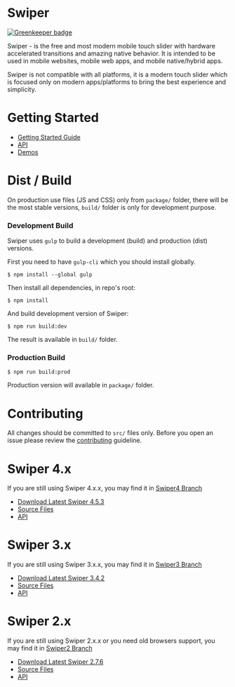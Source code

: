 Swiper
==========

[![Greenkeeper badge](https://badges.greenkeeper.io/nolimits4web/Swiper.svg)](https://greenkeeper.io/)

Swiper - is the free and most modern mobile touch slider with hardware accelerated transitions and amazing native behavior. It is intended to be used in mobile websites, mobile web apps, and mobile native/hybrid apps.

Swiper is not compatible with all platforms, it is a modern touch slider which is focused only on modern apps/platforms to bring the best experience and simplicity.

# Getting Started
  * [Getting Started Guide](https://swiperjs.com/get-started/)
  * [API](https://swiperjs.com/api/)
  * [Demos](https://swiperjs.com/demos/)

# Dist / Build

On production use files (JS and CSS) only from `package/` folder, there will be the most stable versions, `build/` folder is only for development purpose.

### Development Build

Swiper uses `gulp` to build a development (build) and production (dist) versions.

First you need to have `gulp-cli` which you should install globally.

```
$ npm install --global gulp
```

Then install all dependencies, in repo's root:

```
$ npm install
```

And build development version of Swiper:
```
$ npm run build:dev
```

The result is available in `build/` folder.

### Production Build

```
$ npm run build:prod
```

Production version will available in `package/` folder.

# Contributing

All changes should be committed to `src/` files only. Before you open an issue please review the [contributing](https://github.com/nolimits4web/Swiper/blob/master/CONTRIBUTING.md) guideline.

Swiper 4.x
==========

If you are still using Swiper 4.x.x, you may find it in [Swiper4 Branch](https://github.com/nolimits4web/Swiper/tree/Swiper4)
* [Download Latest Swiper 4.5.3](https://github.com/nolimits4web/Swiper/archive/v4.5.3.zip)
* [Source Files](https://github.com/nolimits4web/Swiper/tree/Swiper4/src)
* [API](https://github.com/nolimits4web/Swiper/blob/Swiper4/API.md)

Swiper 3.x
==========

If you are still using Swiper 3.x.x, you may find it in [Swiper3 Branch](https://github.com/nolimits4web/Swiper/tree/Swiper3)
* [Download Latest Swiper 3.4.2](https://github.com/nolimits4web/Swiper/archive/v3.4.2.zip)
* [Source Files](https://github.com/nolimits4web/Swiper/tree/Swiper3/src)
* [API](https://github.com/nolimits4web/Swiper/blob/Swiper3/API.md)

Swiper 2.x
==========

If you are still using Swiper 2.x.x or you need old browsers support, you may find it in [Swiper2 Branch](https://github.com/nolimits4web/Swiper/tree/Swiper2)
* [Download Latest Swiper 2.7.6](https://github.com/nolimits4web/Swiper/archive/v2.7.6.zip)
* [Source Files](https://github.com/nolimits4web/Swiper/tree/Swiper2/src)
* [API](https://github.com/nolimits4web/Swiper/blob/Swiper2/API.md)
